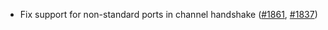 - Fix support for non-standard ports in channel handshake
  ([#1861](https://github.com/informalsystems/ibc-rs/issues/1861),
  [#1837](https://github.com/informalsystems/ibc-rs/issues/1837))
